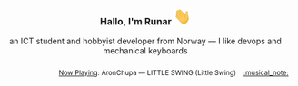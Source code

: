 <h3 align="center">Hallo, I'm Runar <img src="./assets/wave.gif" width="30px" height="30px"></h3>

<div align="center">an ICT student and hobbyist developer from Norway — I like devops and mechanical keyboards</div>

<br/>
<div align="right"><sub>
  <a href="https://www.last.fm/user/runarsf">Now Playing</a>: AronChupa &mdash; LITTLE SWING (Little Swing) &nbsp;&nbsp; <a href="https:&#x2F;&#x2F;www.last.fm&#x2F;music&#x2F;AronChupa&#x2F;_&#x2F;LITTLE+SWING">:musical_note:</a>
</sub></div>

